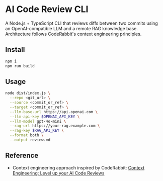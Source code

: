 # AI Code Review CLI

A Node.js + TypeScript CLI that reviews diffs between two commits using an OpenAI-compatible LLM and a remote RAG knowledge base. Architecture follows CodeRabbit's context engineering principles.

## Install

```bash
npm i
npm run build
```

## Usage

```bash
node dist/index.js \
  --repo <git_url> \
  --source <commit_or_ref> \
  --target <commit_or_ref> \
  --llm-base-url https://api.openai.com \
  --llm-api-key $OPENAI_API_KEY \
  --llm-model gpt-4o-mini \
  --rag-url https://your-rag.example.com \
  --rag-key $RAG_API_KEY \
  --format both \
  --output review.md
```

## Reference

- Context engineering approach inspired by CodeRabbit: [Context Engineering: Level up your AI Code Reviews](https://www.coderabbit.ai/blog/context-engineering-ai-code-reviews)

